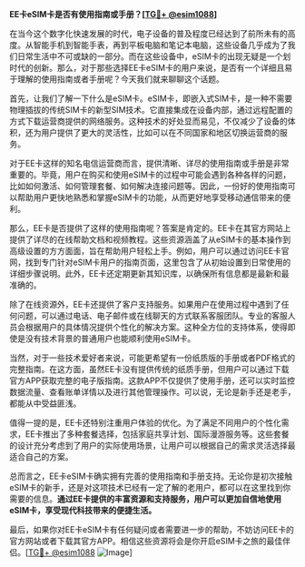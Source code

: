 **EE卡eSIM卡是否有使用指南或手册？[[TG💪+ @esim1088](https://t.me/s/esim1088)]**

在当今这个数字化快速发展的时代，电子设备的普及程度已经达到了前所未有的高度。从智能手机到智能手表，再到平板电脑和笔记本电脑，这些设备几乎成为了我们日常生活中不可或缺的一部分。而在这些设备中，eSIM卡的出现无疑是一个划时代的创新。那么，对于那些选择EE卡eSIM卡的用户来说，是否有一个详细且易于理解的使用指南或者手册呢？今天我们就来聊聊这个话题。

首先，让我们了解一下什么是eSIM卡。eSIM卡，即嵌入式SIM卡，是一种不需要物理插拔的传统SIM卡的新型SIM技术。它直接集成在设备内部，通过远程配置的方式下载运营商提供的网络服务。这种技术的好处显而易见，不仅减少了设备的体积，还为用户提供了更大的灵活性，比如可以在不同国家和地区切换运营商的服务。

对于EE卡这样的知名电信运营商而言，提供清晰、详尽的使用指南或手册是非常重要的。毕竟，用户在购买和使用eSIM卡的过程中可能会遇到各种各样的问题，比如如何激活、如何管理套餐、如何解决连接问题等。因此，一份好的使用指南可以帮助用户更快地熟悉和掌握eSIM卡的功能，从而更好地享受移动通信带来的便利。

那么，EE卡是否提供了这样的使用指南呢？答案是肯定的。EE卡在其官方网站上提供了详尽的在线帮助文档和视频教程。这些资源涵盖了从eSIM卡的基本操作到高级设置的方方面面，旨在帮助用户轻松上手。例如，用户可以通过访问EE卡官网，找到专门针对eSIM卡用户的指南页面，这里包含了从初始设置到日常使用的详细步骤说明。此外，EE卡还定期更新其知识库，以确保所有信息都是最新和最准确的。

除了在线资源外，EE卡还提供了客户支持服务。如果用户在使用过程中遇到了任何问题，可以通过电话、电子邮件或在线聊天的方式联系客服团队。专业的客服人员会根据用户的具体情况提供个性化的解决方案。这种全方位的支持体系，使得即使是没有技术背景的普通用户也能顺利使用eSIM卡。

当然，对于一些技术爱好者来说，可能更希望有一份纸质版的手册或者PDF格式的完整指南。在这方面，虽然EE卡没有提供传统的纸质手册，但用户可以通过下载官方APP获取完整的电子版指南。这款APP不仅提供了使用手册，还可以实时监控数据流量、查看账单详情以及进行其他管理操作。可以说，无论是新手还是老手，都能从中受益匪浅。

值得一提的是，EE卡还特别注重用户体验的优化。为了满足不同用户的个性化需求，EE卡推出了多种套餐选择，包括家庭共享计划、国际漫游服务等。这些套餐的设计充分考虑到了用户的实际使用场景，让用户可以根据自己的需求灵活选择最适合自己的方案。

总而言之，EE卡eSIM卡确实拥有完善的使用指南和手册支持。无论你是初次接触eSIM卡的新手，还是对这项技术已经有一定了解的老用户，都可以在这里找到你需要的信息。**通过EE卡提供的丰富资源和支持服务，用户可以更加自信地使用eSIM卡，享受现代科技带来的便捷生活。**

最后，如果你对EE卡eSIM卡有任何疑问或者需要进一步的帮助，不妨访问EE卡的官方网站或者下载其官方APP。相信这些资源将会是你开启eSIM卡之旅的最佳伴侣。[[TG💪+ @esim1088](https://t.me/s/esim1088) ![Image](https://i.postimg.cc/4NQfJmqS/Snipaste-2025-05-13-00-14-12.png)]